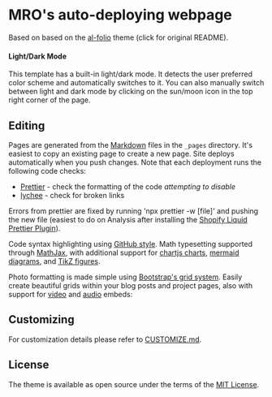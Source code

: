# MRO's auto-deploying webpage

Based on based on the [al-folio](https://github.com/alshedivat/al-folio) theme (click for original README).

#### Light/Dark Mode

This template has a built-in light/dark mode. It detects the user preferred color scheme and automatically switches to it. You can also manually switch between light and dark mode by clicking on the sun/moon icon in the top right corner of the page.

## Editing

Pages are generated from the [Markdown](https://www.markdownguide.org/basic-syntax/) files in the `_pages` directory. It's easiest to copy an existing page to create a new page. Site deploys automatically when you push changes. Note that each deployment runs the following code checks:

- [Prettier](https://prettier.io/) - check the formatting of the code *attempting to disable*
- [lychee](https://lychee.cli.rs/) - check for broken links

Errors from prettier are fixed by running 'npx prettier -w [file]' and pushing the new file (easiest to do on Analysis after installing the [Shopify Liquid Prettier Plugin](https://www.npmjs.com/package/@shopify/prettier-plugin-liquid)).

Code syntax highlighting using [GitHub style](https://github.com/jwarby/jekyll-pygments-themes). Math typesetting supported through [MathJax](https://www.mathjax.org/), with additional support for [chartjs charts](https://www.chartjs.org/), [mermaid diagrams](https://mermaid-js.github.io/mermaid/#/), and [TikZ figures](https://tikzjax.com/).

Photo formatting is made simple using [Bootstrap's grid system](https://getbootstrap.com/docs/4.4/layout/grid/). Easily create beautiful grids within your blog posts and project pages, also with support for [video](https://alshedivat.github.io/al-folio/blog/2023/videos/) and [audio](https://alshedivat.github.io/al-folio/blog/2023/audios/) embeds:

## Customizing

For customization details please refer to [CUSTOMIZE.md](CUSTOMIZE.md).

## License

The theme is available as open source under the terms of the [MIT License](https://github.com/alshedivat/al-folio/blob/main/LICENSE).
